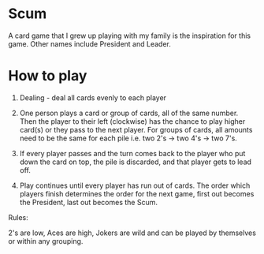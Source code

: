 # Scum

A card game that I grew up playing with my family is the inspiration for this game. Other names include President and Leader.

# How to play

1. Dealing - deal all cards evenly to each player

2. One person plays a card or group of cards, all of the same number. Then the player to their left (clockwise) has the chance to play higher card(s) or they pass to the next player. For groups of cards, all amounts need to be the same for each pile 
i.e. two 2's -> two 4's -> two 7's. 

3. If every player passes and the turn comes back to the player who put down the card on top, the pile is discarded, and that player gets to lead off.

4. Play continues until every player has run out of cards. The order which players finish determines the order for the next game, first out becomes the President, last out becomes the Scum.

Rules:

2's are low, Aces are high, Jokers are wild and can be played by themselves or within any grouping.

